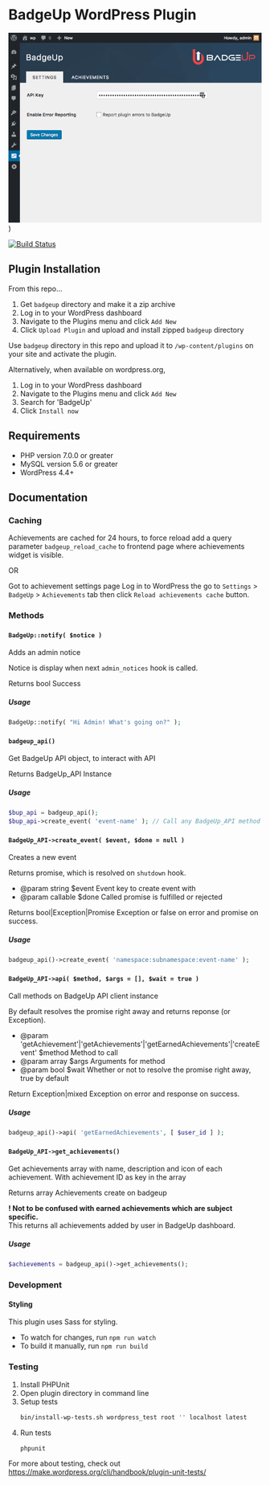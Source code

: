 # BadgeUp WordPress Plugin

[![Plugin Screenshot](./badgeup/assets/screenshot-1.png)](https://www.badgeup.io))

[![Build Status](https://travis-ci.org/BadgeUp/badgeup-wordpress-plugin.svg?branch=master)](https://travis-ci.org/BadgeUp/badgeup-wordpress-plugin)

## Plugin Installation

From this repo...
1. Get `badgeup` directory and make it a zip archive
2. Log in to your WordPress dashboard
3. Navigate to the Plugins menu and click `Add New`
4. Click `Upload Plugin` and upload and install zipped `badgeup` directory

Use `badgeup` directory in this repo and upload it to `/wp-content/plugins` on your site and activate the plugin.

Alternatively, when available on wordpress.org,

1. Log in to your WordPress dashboard
2. Navigate to the Plugins menu and click `Add New`
3. Search for 'BadgeUp'
4. Click `Install now`

## Requirements

- PHP version 7.0.0 or greater
- MySQL version 5.6 or greater
- WordPress 4.4+

## Documentation

### Caching
Achievements are cached for 24 hours, to force reload add a query parameter `badgeup_reload_cache` to frontend page where achievements widget is visible.

OR

Got to achievement settings page Log in to WordPress the go to `Settings` > `BadgeUp` > `Achievements` tab then click `Reload achievements cache` button.

### Methods

#### `BadgeUp::notify( $notice )`

Adds an admin notice

Notice is display when next `admin_notices` hook is called.

Returns bool Success

##### Usage
```php
BadgeUp::notify( "Hi Admin! What's going on?" );
```

#### `badgeup_api()`

Get BadgeUp API object, to interact with API

Returns BadgeUp_API Instance

##### Usage
```php
$bup_api = badgeup_api();
$bup_api->create_event( 'event-name' ); // Call any BadgeUp_API method here
```

#### `BadgeUp_API->create_event( $event, $done = null )`

Creates a new event

Returns promise, which is resolved on `shutdown` hook.

* @param string $event Event key to create event with
* @param callable $done Called promise is fulfilled or rejected

Returns bool|Exception|Promise Exception or false on error and promise on success.

##### Usage
```php
badgeup_api()->create_event( 'namespace:subnamespace:event-name' );
```

#### `BadgeUp_API->api( $method, $args = [], $wait = true )`

Call methods on BadgeUp API client instance

By default resolves the promise right away and returns reponse (or Exception).

* @param 'getAchievement'|'getAchievements'|'getEarnedAchievements'|'createEvent' $method Method to call
* @param array $args Arguments for method
* @param bool $wait Whether or not to resolve the promise right away, true by default

Return Exception|mixed Exception on error and response on success.

##### Usage
```php
badgeup_api()->api( 'getEarnedAchievements', [ $user_id ] );
```

#### `BadgeUp_API->get_achievements()`

Get achievements array with name, description and icon of each achievement.
With achievement ID as key in the array

Returns array Achievements create on badgeup

**! Not to be confused with earned achievements which are subject specific.**\
This returns all achievements added by user in BadgeUp dashboard.

##### Usage
```php
$achievements = badgeup_api()->get_achievements();
```

### Development

#### Styling
This plugin uses Sass for styling.
* To watch for changes, run `npm run watch`
* To build it manually, run `npm run build`

### Testing

1. Install PHPUnit
2. Open plugin directory in command line
3. Setup tests
   ```bash
   bin/install-wp-tests.sh wordpress_test root '' localhost latest
   ```
4. Run tests
	```bash
	phpunit
	```

For more about testing, check out https://make.wordpress.org/cli/handbook/plugin-unit-tests/
